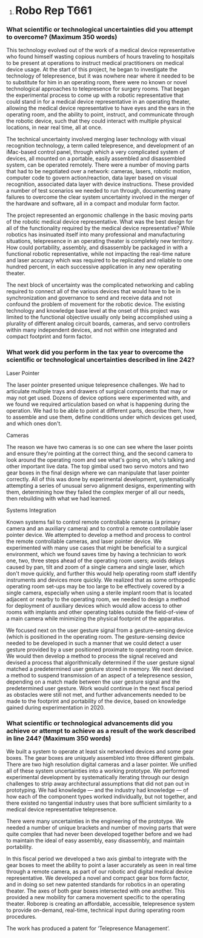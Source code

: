 1.  Robo Rep T661
    =============

### What scientific or technological uncertainties did you attempt to overcome? (Maximum 350 words)

This technology evolved out of the work of a medical device
representative who found himself wasting copious numbers of hours
traveling to hospitals to be present at operations to instruct medical
practitioners on medical device usage. At the start of this project, he
began to investigate the technology of telepresence, but it was nowhere
near where it needed to be to substitute for him in an operating room,
there were no known or novel technological approaches to telepresence
for surgery rooms. That began the experimental process to come up with a
robotic representative that could stand in for a medical device
representative in an operating theater, allowing the medical device
representative to have eyes and the ears in the operating room, and the
ability to point, instruct, and communicate through the robotic device,
such that they could interact with multiple physical locations, in near
real time, all at once.

The technical uncertainty involved merging laser technology with visual
recognition technology, a term called telepresence, and development of
an iMac-based control panel, through which a very complicated system of
devices, all mounted on a portable, easily assembled and disassembled
system, can be operated remotely. There were a number of moving parts
that had to be negotiated over a network: cameras, lasers, robotic
motion, computer code to govern action/reaction, data layer based on
visual recognition, associated data layer with device instructions.
These provided a number of test scenarios we needed to run through,
documenting many failures to overcome the clear system uncertainty
involved in the merger of the hardware and software, all in a compact
and modular form factor.

The project represented an ergonomic challenge in the basic moving parts
of the robotic medical device representative. What was the best design
for all of the functionality required by the medical device
representative? While robotics has insinuated itself into many
professional and manufacturing situations, telepresence in an operating
theater is completely new territory. How could portability, assembly,
and disassembly be packaged in with a functional robotic representative,
while not impacting the real-time nature and laser accuracy which was
required to be replicated and reliable to one hundred percent, in each
successive application in any new operating theater.

The next block of uncertainty was the complicated networking and cabling
required to connect all of the various devices that would have to be in
synchronization and governance to send and receive data and not confound
the problem of movement for the robotic device. The existing technology
and knowledge base level at the onset of this project was limited to the
functional objective usually only being accomplished using a plurality
of different analog circuit boards, cameras, and servo controllers
within many independent devices, and not within one integrated and
compact footprint and form factor.

### What work did you perform in the tax year to overcome the scientific or technological uncertainties described in line 242?

Laser Pointer

The laser pointer presented unique telepresence challenges. We had to
articulate multiple trays and drawers of surgical components that may or
may not get used. Dozens of device options were experimented with, and
we found we required articulation based on what is happening during the
operation. We had to be able to point at different parts, describe them,
how to assemble and use them, define conditions under which devices get
used, and which ones don't.

Cameras

The reason we have two cameras is so one can see where the laser points
and ensure they're pointing at the correct thing, and the second camera
to look around the operating room and see what's going on, who's talking
and other important live data. The top gimbal used two servo motors and
two gear boxes in the final design where we can manipulate that laser
pointer correctly. All of this was done by experimental development,
systematically attempting a series of unusual servo alignment designs,
experimenting with them, determining how they failed the complex merger
of all our needs, then rebuilding with what we had learned.

Systems Integration

Known systems fail to control remote controllable cameras (a primary
camera and an auxiliary camera) and to control a remote controllable
laser pointer device. We attempted to develop a method and process to
control the remote controllable cameras, and laser pointer device. We
experimented with many use cases that might be beneficial to a surgical
environment, which we found saves time by having a technician to work
one, two, three steps ahead of the operating room users; avoids delays
caused by pan, tilt and zoom of a single camera and single laser, which
don't move quickly, and further this would help operating room staff
identify instruments and devices more quickly. We realized that as some
orthopedic operating room set-ups may be too large to be effectively
covered by a single camera, especially when using a sterile implant room
that is located adjacent or nearby to the operating room, we needed to
design a method for deployment of auxiliary devices which would allow
access to other rooms with implants and other operating tables outside
the field-of-view of a main camera while minimizing the physical
footprint of the apparatus.

We focused next on the user gesture signal from a gesture-sensing device
(which is positioned in the operating room. The gesture-sensing device
needed to be developed in such a manner that we could detect a user
gesture provided by a user positioned proximate to operating room
device. We would then develop a method to process the signal received
and devised a process that algorithmically determined if the user
gesture signal matched a predetermined user gesture stored in memory. We
next devised a method to suspend transmission of an aspect of a
telepresence session, depending on a match made between the user gesture
signal and the predetermined user gesture. Work would continue in the
next fiscal period as obstacles were still not met, and further
advancements needed to be made to the footprint and portability of the
device, based on knowledge gained during experimentation in 2020.

### What scientific or technological advancements did you achieve or attempt to achieve as a result of the work described in line 244? (Maximum 350 words)

We built a system to operate at least six networked devices and some
gear boxes. The gear boxes are uniquely assembled into three different
gimbals. There are two high resolution digital cameras and a laser
pointer. We unified all of these system uncertainties into a working
prototype. We performed experimental development by systematically
iterating through our design challenges to strip away architectural
assumptions that did not pan out in prototyping. We had knowledge — and
the industry had knowledge — of how each of the component types worked
individually, but not together, and there existed no tangential industry
uses that bore sufficient similarity to a medical device representative
telepresence.

There were many uncertainties in the engineering of the prototype. We
needed a number of unique brackets and number of moving parts that were
quite complex that had never been developed together before and we had
to maintain the ideal of easy assembly, easy disassembly, and maintain
portability.

In this fiscal period we developed a two axis gimbal to integrate with
the gear boxes to meet the ability to point a laser accurately as seen
in real time through a remote camera, as part of our robotic and digital
medical device representative. We developed a novel and compact gear box
form factor, and in doing so set new patented standards for robotics in
an operating theater. The axes of both gear boxes intersected with one
another. This provided a new mobility for camera movement specific to
the operating theater. Roborep is creating an affordable, accessible,
telepresence system to provide on-demand, real-time, technical input
during operating room procedures.

The work has produced a patent for ‘Telepresence Management’.
